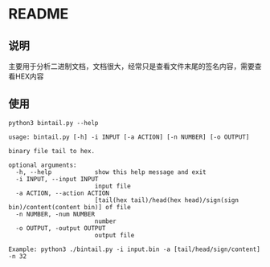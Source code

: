 # README

## 说明

主要用于分析二进制文档，文档很大，经常只是查看文件末尾的签名内容，需要查看HEX内容

## 使用

`python3 bintail.py --help`

```
usage: bintail.py [-h] -i INPUT [-a ACTION] [-n NUMBER] [-o OUTPUT]

binary file tail to hex.

optional arguments:
  -h, --help            show this help message and exit
  -i INPUT, --input INPUT
                        input file
  -a ACTION, --action ACTION
                        [tail(hex tail)/head(hex head)/sign(sign bin)/content(content bin)] of file
  -n NUMBER, -num NUMBER
                        number
  -o OUTPUT, -output OUTPUT
                        output file

Example: python3 ./bintail.py -i input.bin -a [tail/head/sign/content] -n 32
```
